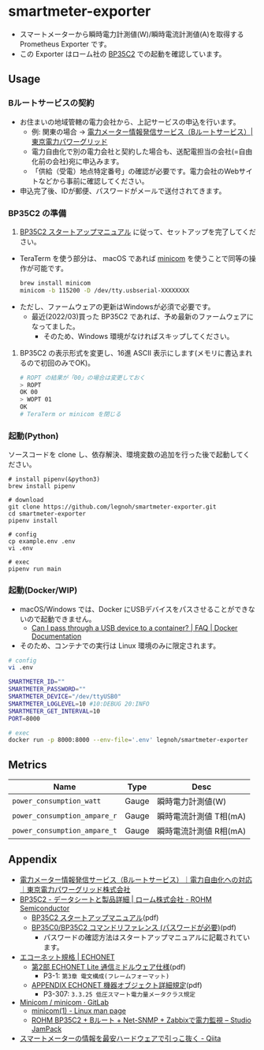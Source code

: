 smartmeter-exporter
====

- スマートメーターから瞬時電力計測値(W)/瞬時電流計測値(A)を取得する Prometheus Exporter です。
- この Exporter はローム社の [BP35C2](https://www.rohm.co.jp/products/wireless-communication/specified-low-power-radio-modules/bp35c2-product) での起動を確認しています。

Usage
----

### Bルートサービスの契約

- お住まいの地域管轄の電力会社から、上記サービスの申込を行います。
  - 例: 関東の場合 -> [電力メーター情報発信サービス（Bルートサービス）| 東京電力パワーグリッド](https://www.tepco.co.jp/pg/consignment/liberalization/smartmeter-broute.html)
  - 電力自由化で別の電力会社と契約した場合も、送配電担当の会社(=自由化前の会社)宛に申込みます。
  - 「供給（受電）地点特定番号」の確認が必要です。電力会社のWebサイトなどから事前に確認してください。
- 申込完了後、IDが郵便、パスワードがメールで送付されてきます。

### BP35C2 の準備

1. [BP35C2 スタートアップマニュアル](https://fscdn.rohm.com/jp/products/databook/applinote/module/wireless/bp35c2_startupmanual_ug-j.pdf) に従って、セットアップを完了してください。
  - TeraTerm を使う部分は、 macOS であれば [minicom](https://salsa.debian.org/minicom-team/minicom) を使うことで同等の操作が可能です。
    ```sh
    brew install minicom
    minicom -b 115200 -D /dev/tty.usbserial-XXXXXXXX
     ```
  - ただし、ファームウェアの更新はWindowsが必須で必要です。
    - 最近(2022/03)買った BP35C2 であれば、予め最新のファームウェアになってました。
      - そのため、Windows 環境がなければスキップしてください。
1. BP35C2 の表示形式を変更し、16進 ASCII 表示にします(メモリに書込まれるので初回のみでOK)。
    ```sh
    # ROPT の結果が「00」の場合は変更しておく
    > ROPT
    OK 00
    > WOPT 01
    OK
    # TeraTerm or minicom を閉じる
    ```

### 起動(Python)

ソースコードを clone し、依存解決、環境変数の追加を行った後で起動してください。

```
# install pipenv(&python3)
brew install pipenv

# download
git clone https://github.com/legnoh/smartmeter-exporter.git
cd smartmeter-exporter
pipenv install

# config
cp example.env .env
vi .env

# exec
pipenv run main
```

### 起動(Docker/WIP)

- macOS/Windows では、Docker にUSBデバイスをパスさせることができないので起動できません。
  - [Can I pass through a USB device to a container? | FAQ | Docker Documentation](https://docs.docker.com/desktop/faqs/#can-i-pass-through-a-usb-device-to-a-container)
- そのため、コンテナでの実行は Linux 環境のみに限定されます。

```sh
# config
vi .env

SMARTMETER_ID=""
SMARTMETER_PASSWORD=""
SMARTMETER_DEVICE="/dev/ttyUSB0"
SMARTMETER_LOGLEVEL=10 #10:DEBUG 20:INFO
SMARTMETER_GET_INTERVAL=10
PORT=8000

# exec
docker run -p 8000:8000 --env-file='.env' legnoh/smartmeter-exporter
```

Metrics
----

|Name|Type|Desc|
|----|----|----|
|`power_consumption_watt`|Gauge|瞬時電力計測値(W)|
|`power_consumption_ampare_r`|Gauge|瞬時電流計測値 T相(mA)|
|`power_consumption_ampare_t`|Gauge|瞬時電流計測値 R相(mA)|

Appendix
----

- [電力メーター情報発信サービス（Bルートサービス）｜電力自由化への対応｜東京電力パワーグリッド株式会社](https://www.tepco.co.jp/pg/consignment/liberalization/smartmeter-broute.html)
- [BP35C2 - データシートと製品詳細 | ローム株式会社 - ROHM Semiconductor](https://www.rohm.co.jp/products/wireless-communication/specified-low-power-radio-modules/bp35c2-product)
  - [BP35C2 スタートアップマニュアル](https://fscdn.rohm.com/jp/products/databook/applinote/module/wireless/bp35c2_startupmanual_ug-j.pdf)(pdf)
  - [BP35C0/BP35C2 コマンドリファレンス (パスワードが必要)](https://micro.rohm.com/jp/download_support/wi-sun/software/data/other/bp35c0_bp35c2_commandmanual_tr-j.pdf)(pdf)
    - パスワードの確認方法はスタートアップマニュアルに記載されています。
- [エコーネット規格 | ECHONET](https://echonet.jp/spec_v113_lite/)
  - [第2部 ECHONET Lite 通信ミドルウェア仕様](https://echonet.jp/wp/wp-content/uploads/pdf/General/Standard/ECHONET_lite_V1_13_jp/ECHONET-Lite_Ver.1.13_02.pdf)(pdf)
    - P3-1: `第3章 電文構成(フレームフォーマット)`
  - [APPENDIX ECHONET 機器オブジェクト詳細規定](https://echonet.jp/wp/wp-content/uploads/pdf/General/Standard/Release/Release_N/Appendix_Release_N.pdf)(pdf)
    - P3-307: `3.3.25 低圧スマート電力量メータクラス規定`
- [Minicom / minicom · GitLab](https://salsa.debian.org/minicom-team/minicom)
  - [minicom(1) - Linux man page](https://linux.die.net/man/1/minicom)
  - [ROHM BP35C2 + Bルート + Net-SNMP + Zabbixで電力監視 – Studio JamPack](https://jamfunk.jp/wp/works/svtools/pwrtb/)
- [スマートメーターの情報を最安ハードウェアで引っこ抜く - Qiita](https://qiita.com/rukihena/items/82266ed3a43e4b652adb)
